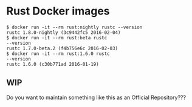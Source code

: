 # Rust Docker images


```
$ docker run -it --rm rust:nightly rustc --version
rustc 1.8.0-nightly (3c9442fc5 2016-02-04)
$ docker run -it --rm rust:beta rustc
--version
rustc 1.7.0-beta.2 (f4b756e6c 2016-02-03)
$ docker run -it --rm rust:1.6.0 rustc
--version
rustc 1.6.0 (c30b771ad 2016-01-19)
```

## WIP

Do you want to maintain something like this as an Official Repository???

